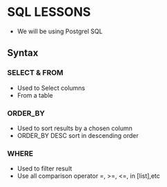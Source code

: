 # SQL LESSONS

- We will be using Postgrel SQL

## Syntax

### SELECT & FROM

- Used to Select columns
- From a table

### ORDER_BY

- Used to sort results by a chosen column
- ORDER_BY DESC sort in descending order

### WHERE

- Used to filter result
- Use all comparison operator
  =, >=, <=, in [list],etc
